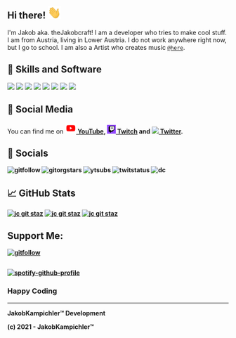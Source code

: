 ## Hi there! <img src="https://github.com/jkampich1411/jkampich1411/blob/main/gif/wave.gif" width="30px">
I'm Jakob aka. theJakobcraft! I am a developer who tries to make cool stuff. I am from Austria, living in Lower Austria. I do not work anywhere right now, but I go to school. I am also a Artist who creates music [`@here`](https://open.spotify.com/artist/4HrpPCrSX7RWy5MOxSvHzy).

## 🔧 Skills and Software
![](https://img.shields.io/badge/OS-Windows-informational?style=flat&logo=windows&logoColor=black&color=2bbc8a&style=for-the-badge)
![](https://img.shields.io/badge/OS-Linux-informational?style=flat&logo=linux&logoColor=black&color=2bbc8a&style=for-the-badge)
![](https://img.shields.io/badge/Editor-Visual_Studio_Code-informational?style=flat&logo=visual-studio-code&logoColor=black&color=2bbc8a&style=for-the-badge)
![](https://img.shields.io/badge/Code-JavaScript-informational?style=flat&logo=javascript&logoColor=black&color=2bbc8a&style=for-the-badge)
![](https://img.shields.io/badge/Code-Python-informational?style=flat&logo=python&logoColor=black&color=2bbc8a&style=for-the-badge)
![](https://img.shields.io/badge/Shell-Bash-informational?style=flat&logo=gnu-bash&logoColor=black&color=2bbc8a&style=for-the-badge)
![](https://img.shields.io/badge/Shell-CMD-informational?style=flat&logo=gnu-bash&logoColor=black&color=2bbc8a&style=for-the-badge)
![](https://img.shields.io/badge/Tools-Docker-informational?style=flat&logo=docker&logoColor=black&color=2bbc8a&style=for-the-badge)

## 📱 Social Media
You can find me on 
<a href=[1]><img src="https://github.com/jkampich1411/jkampich1411/blob/main/img/ytimg.png" width="25px"><b> YouTube<b></a>,
<a href=[2]><img src="https://github.com/jkampich1411/jkampich1411/blob/main/img/twimg.png" width="20px"><b> Twitch<b></a> and
<a href=[3]><img src="http://i.imgur.com/wWzX9uB.png" width="25px"><b> Twitter<b></a>.

## 📱 Socials
![gitfollow](https://img.shields.io/github/followers/jkampich1411?logo=github&style=for-the-badge)
![gitorgstars](https://img.shields.io/github/stars/thejakobcraft?label=Org%20Stars&logo=github&style=for-the-badge)
![ytsubs](https://img.shields.io/youtube/channel/subscribers/UCByPPfZxufy_-vBIDzhnYVg?logo=youtube&style=for-the-badge)
![twitstatus](https://img.shields.io/twitch/status/thejakobcraft?logo=twitch&style=for-the-badge)
![dc](https://img.shields.io/discord/510412740364599317?label=Discord&logo=discord&style=for-the-badge)

## &#x1f4c8; GitHub Stats
[![jc git staz](https://github-readme-stats.vercel.app/api?username=jkampich1411&show_icons=true&theme=synthwave&hide_border=true&count_private=true)](https://thejakobcraft.xyz)
[![jc git staz](https://github-readme-stats.vercel.app/api/top-langs/?username=jkampich1411&theme=synthwave&hide_border=true&langs_count=3&exclude-repo=jcquest_bs)](https://thejakobcraft.xyz)
[![jc git staz](https://github-readme-stats.vercel.app/api/pin/?username=jkampich1411&repo=jbot&show_owner=true&theme=synthwave&hide_border=true)](https://thejakobcraft.xyz)

## Support Me:
[![gitfollow](https://img.shields.io/badge/Donate-PayPal-blue.svg?style=for-the-badge)](https://paypal.me/thejakobcraft)

##
[![spotify-github-profile](https://spotify-github-profile.vercel.app/api/view?uid=31tu5zsz52b6xy5t4ucml56cvlzm&cover_image=true&theme=default)](https://spotify-github-profile.vercel.app/api/view?uid=31tu5zsz52b6xy5t4ucml56cvlzm&redirect=true)

### Happy Coding
***
JakobKampichler™ Development

(c) 2021 - JakobKampichler™

<!--LINX-->
[1]: https://youtube.com/thejakobcraft
[2]: https://twitch.tv/thejakobcrafttv
[3]: https://twitter.com/thejakobcraft


<!--
**jkampich1411/jkampich1411** is a ✨ _special_ ✨ repository because its `README.md` (this file) appears on your GitHub profile.
-->
